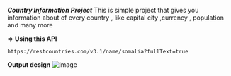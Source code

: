 ***Country Information Project***
This is simple project that gives you information about of every country
, like capital city ,currency , population and many more



**=> Using this API**
```
https://restcountries.com/v3.1/name/somalia?fullText=true
```


**Output design**
![image](https://user-images.githubusercontent.com/65617964/205911050-98d8773b-2f65-4182-9f05-9c81c041e491.png)
